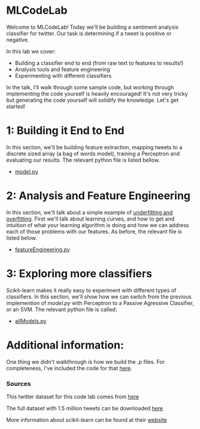 # MLCodeLab

Welcome to MLCodeLab! Today we'll be building a sentiment analysis classifier for twitter. Our task is determining if a tweet is positive or negative.

In this lab we cover:

- Building a classifier end to end (from raw text to features to results!)
- Analysis tools and feature engineering
- Experimenting with different classifiers

In the talk, I'll walk through some sample code, but working through implementing the code yourself is heavily encouraged! It's not very tricky but generating the code yourself will solidify the knowledge. Let's get started!

# 1: Building it End to End  
In this section, we'll be building feature extraction, mapping tweets to a discrete sized array (a bag of words model), training a Perceptron and evaluating our results. The relevant python file is listed bellow.

- [model.py](model.py)


# 2: Analysis and Feature Engineering
In this section, we'll talk about a simple example of [underfitting and overfitting](http://scikit-learn.org/stable/auto_examples/model_selection/plot_underfitting_overfitting.html). First we'll talk about learning curves, and how to get and intuition of what your learning algorithm is doing and how we can address each of those problems with our features. As before, the relevant file is listed below.

- [featureEngineering.py](featureEngineering.py)


# 3: Exploring more classifiers
Scikit-learn makes it really easy to experiment with different types of classifiers. In this section, we'll show how we can switch from the previous implemention of *model.py* with Perceptron to a Passive Agressive Classifier, or an SVM. The relevant python file is called:

- [allModels.py](allModels.py)

# Additional information:
One thing we didn't walkthrough is how we build the *.p* files. For completeness, I've included the code for that [here](data/buildDataSet.py).

### Sources
This twitter dataset for this code lab comes from [here](http://thinknook.com/twitter-sentiment-analysis-training-corpus-dataset-2012-09-22/)

The full dataset with 1.5 million tweets can be downloaded [here](http://thinknook.com/wp-content/uploads/2012/09/Sentiment-Analysis-Dataset.zip)

More information about scikit-learn can be found at their [website](http://scikit-learn.org/)